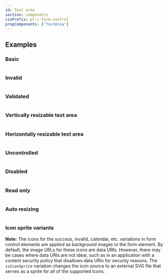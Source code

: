 ```yaml
---
id: Text area
section: components
cssPrefix: pf-c-form-control
propComponents: ['TextArea']
---
```


## Examples

### Basic

```ts file="./TextAreaBasic.tsx"
```

### Invalid

```ts file="./TextAreaInvalid.tsx"
```

### Validated

```ts file="./TextAreaValidated.tsx"
```

### Vertically resizable text area

```ts file="./TextAreaVerticallyResizable.tsx"
```

### Horizontally resizable text area

```ts file="./TextAreaHorizontallyResizable.tsx"
```

### Uncontrolled

```ts file="./TextAreaUncontrolled.tsx"
```

### Disabled

```ts file="./TextAreaDisabled.tsx"
```

### Read only

```ts file="./TextAreaReadOnly.tsx"
```

### Auto resizing

```ts file="./TextAreaAutoResizing.tsx"
```

### Icon sprite variants

**Note:** The icons for the success, invalid, calendar, etc. variations in form control elements are applied as background images to the form element. By default, the image URLs for these icons are data URIs. However, there may be cases where data URIs are not ideal, such as in an application with a content security policy that disallows data URIs for security reasons. The `isIconSprite` variation changes the icon source to an external SVG file that serves as a sprite for all of the supported icons.

```ts isBeta file="./TextAreaIconSprite.tsx"
```
